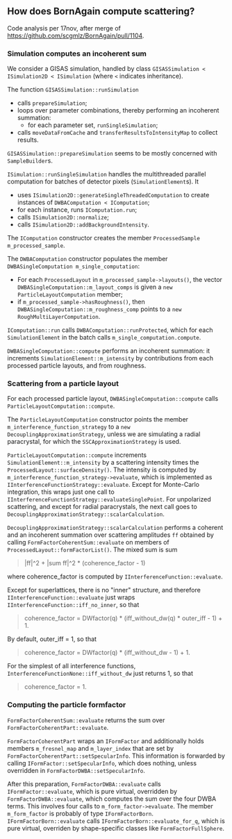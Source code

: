 ## How does BornAgain compute scattering?

Code analysis per 17nov, after merge of https://github.com/scgmlz/BornAgain/pull/1104.

### Simulation computes an incoherent sum

We consider a GISAS simulation, handled by class `GISASSimulation < ISimulation2D < ISimulation`
(where `<` indicates inheritance).

The function `GISASSimulation::runSimulation`
- calls `prepareSimulation`;
- loops over parameter combinations, thereby performing an incoherent summation:
  - for each parameter set, `runSingleSimulation`;
- calls `moveDataFromCache` and `transferResultsToIntensityMap` to collect results.

`GISASSimulation::prepareSimulation` seems to be mostly concerned with `SampleBuilder`s.

`ISimulation::runSingleSimulation` handles the multithreaded parallel computation
for batches of detector pixels (`SimulationElement`s). It
- uses `ISimulation2D::generateSingleThreadedComputation` to create instances of `DWBAComputation < IComputation`;
- for each instance, runs `IComputation.run`;
- calls `ISimulation2D::normalize`;
- calls `ISimulation2D::addBackgroundIntensity`.

The `IComputation` constructor creates the member `ProcessedSample m_processed_sample`.

The `DWBAComputation` constructor populates the member `DWBASingleComputation m_single_computation`:
- For each `ProcessedLayout` in `m_processed_sample->layouts()`, the vector `DWBASingleComputation::m_layout_comps` is given a `new ParticleLayoutComputation` member;
- if `m_processed_sample->hasRoughness()`, then `DWBASingleComputation::m_roughness_comp` points to a `new RoughMultiLayerComputation`.

`IComputation::run` calls `DWBAComputation::runProtected`, which for each `SimulationElement` in the batch calls `m_single_computation.compute`.

`DWBASingleComputation::compute` performs an incoherent summation: it increments `SimulationElement::m_intensity` by contributions from each processed particle layouts, and from roughness.

### Scattering from a particle layout

For each processed particle layout, `DWBASingleComputation::compute` calls `ParticleLayoutComputation::compute`.

The `ParticleLayoutComputation` constructor points the member `m_interference_function_strategy` to a `new DecouplingApproximationStrategy`, unless we are simulating a radial paracrystal, for which the `SSCApproximationStrategy` is used.

`ParticleLayoutComputation::compute` increments `SimulationElement::m_intensity` by a scattering intensity times the `ProcessedLayout::surfaceDensity()`. The intensity is computed by `m_interference_function_strategy->evaluate`, which is implemented as `IInterferenceFunctionStrategy::evaluate`. Except for Monte-Carlo integration, this wraps just one call to `IInterferenceFunctionStrategy::evaluateSinglePoint`. For unpolarized scattering, and except for radial paracrystals, the next call goes to `DecouplingApproximationStrategy::scalarCalculation`.

`DecouplingApproximationStrategy::scalarCalculation` performs a coherent and an incoherent summation over scattering amplitudes `ff` obtained by calling `FormFactorCoherentSum::evaluate` on members of `ProcessedLayout::formFactorList()`. The mixed sum is sum

> |ff|^2 + |sum ff|^2 * (coherence_factor - 1)

where coherence_factor is computed by `IInterferenceFunction::evaluate`.

Except for superlattices, there is no "inner" structure, and therefore `IInterferenceFunction::evaluate` just wraps `IInterferenceFunction::iff_no_inner`, so that

> coherence_factor = DWfactor(q) * (iff_without_dw(q) * outer_iff - 1) + 1.

By default, outer_iff = 1, so that

> coherence_factor = DWfactor(q) * (iff_without_dw - 1) + 1.

For the simplest of all interference functions, `InterferenceFunctionNone::iff_without_dw` just returns 1, so that

> coherence_factor = 1.

### Computing the particle formfactor

`FormFactorCoherentSum::evaluate` returns the sum over `FormFactorCoherentPart::evaluate`.

`FormFactorCoherentPart` wraps an `IFormFactor` and additionally holds members `m_fresnel_map` and `m_layer_index` that are set by `FormFactorCoherentPart::setSpecularInfo`. This information is forwarded by calling `IFormFactor::setSpecularInfo`, which does nothing, unless overridden in `FormFactorDWBA::setSpecularInfo`.

After this preparation, `FormFactorDWBA::evaluate` calls `IFormFactor::evaluate`, which is pure virtual, overridden by `FormFactorDWBA::evaluate`, which computes the sum over the four DWBA terms. This involves four calls to `m_form_factor->evaluate`. The member `m_form_factor` is probably of type `IFormFactorBorn`. `IFormFactorBorn::evaluate` calls `IFormFactorBorn::evaluate_for_q`, which is pure virtual, overriden by shape-specific classes like `FormFactorFullSphere`.
